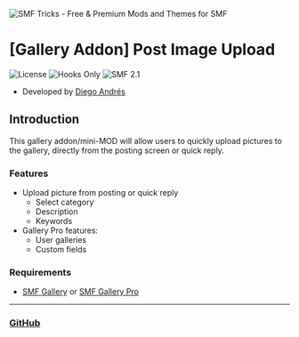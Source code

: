 ![SMF Tricks - Free & Premium Mods and Themes for SMF](https://smftricks.com/logos/logo.png)

# [Gallery Addon] Post Image Upload
![License](https://img.shields.io/badge/License-MIT-248049) ![Hooks Only](https://img.shields.io/badge/Hooks%20Only-Yes-6041a3) ![SMF 2.1](https://img.shields.io/badge/SMF-2.1-3f73a0)

* Developed by [Diego Andrés](https://github.com/DiegoAndresCortes)

## Introduction
This gallery addon/mini-MOD will allow users to quickly upload pictures to the gallery, directly from the posting screen or quick reply.

### Features
- Upload picture from posting or quick reply
  - Select category
  - Description
  - Keywords
- Gallery Pro features:
  - User galleries
  - Custom fields

### Requirements
- [SMF Gallery](https://custom.simplemachines.org/index.php?mod=473) or [SMF Gallery Pro](https://www.smfhacks.com/smf-gallery-pro.php)
---
### [GitHub](https://github.com/SMFTricks/Gallery-Post-Image-Upload)